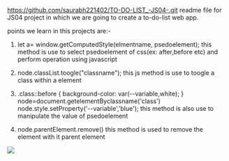 https://github.com/saurabh221402/TO-DO-LIST_-JS04-.git
readme file for JS04 project in which we are going to create a to-do-list web app.

points we learn in this projects are:-

1. let a= window.getComputedStyle(elmentname, psedoelement);
 this method is use to select psedoelement of css(ex: after,before etc) and perform operation using javascript

2. node.classList.toogle("classname");
 this js method is use to toogle a class within a element

3. .class::before {
    background-color: var(--variable,white);
}
node=document.getelementByclassname('class')
node.style.setProperty('--variable','blue');
this method is also use to manipulate the value of psedoelement

4. node.parentElement.remove()
this method is used to remove the element with it parent element

<img src="https://drive.google.com/file/d/1HkOjVDEHjOyPKnYkH-WeyuvBCWDEpfy8/view?usp=drive_link">
